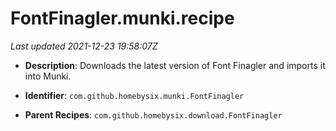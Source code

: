 # FontFinagler.munki.recipe

_Last updated 2021-12-23 19:58:07Z_

- **Description**: Downloads the latest version of Font Finagler and imports it into Munki.

- **Identifier**: `com.github.homebysix.munki.FontFinagler`

- **Parent Recipes**: `com.github.homebysix.download.FontFinagler`